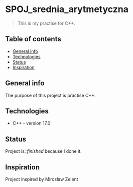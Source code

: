 # SPOJ_srednia_arytmetyczna
> This is my practise for C++.

## Table of contents
* [General info](#general-info)
* [Technologies](#technologies)
* [Status](#status)
* [Inspiration](#inspiration)

## General info
The purpose of this project is practise C++.

## Technologies
* C++ - version 17.0

## Status
Project is: _finished_ because I done it.

## Inspiration
Project inspired by Mirosław Zelent
